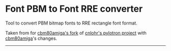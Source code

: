 # Font PBM to Font RRE converter

Tool to convert PBM bitmap fonts to RRE rectangle font format.

Taken from for [cbm80amiga's fork](https://github.com/cbm80amiga/pylotron) of
[cnlohr's pylotron project](https://github.com/cnlohr/pylotron) with
[cbm80amiga](https://github.com/cbm80amiga)'s changes.

----
[//]: # ( vim: set ts=4 sw=4 et cindent tw=80 ai si syn=markdown ft=markdown: )
